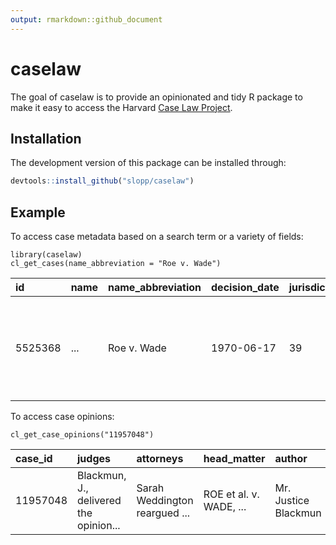 ```yaml
---
output: rmarkdown::github_document
---
```


# caselaw

The goal of caselaw is to provide an opinionated and tidy R package to make it easy to access the Harvard [Case Law Project](https://case.law).

## Installation

The development version of this package can be installed through:

```r
devtools::install_github("slopp/caselaw")
```

## Example

To access case metadata based on a search term or a variety of fields:

```{r}
library(caselaw)
cl_get_cases(name_abbreviation = "Roe v. Wade")
```

|id |name |name_abbreviation |decision_date |jurisdiction_id |jurisdiction |court|court_id |
|:--------|:--------|:----|:-------------|:---------------|:------------|:---|:--------|
|5525368  | ... |Roe v. Wade       |1970-06-17    |39              |us           |United States District Court for the Northern District of Texas |9170     |

To access case opinions:

```{r}
cl_get_case_opinions("11957048")
```


|case_id  |judges |attorneys |head_matter |author|text|type|
|:--------|:--|:----|:---|:-----|:-----|:-----------|
|11957048 |Blackmun, J., delivered the opinion...|Sarah Weddington reargued ...|ROE et al. v. WADE, ...|Mr. Justice Blackmun| This Texas federal appeal... |majority    |
